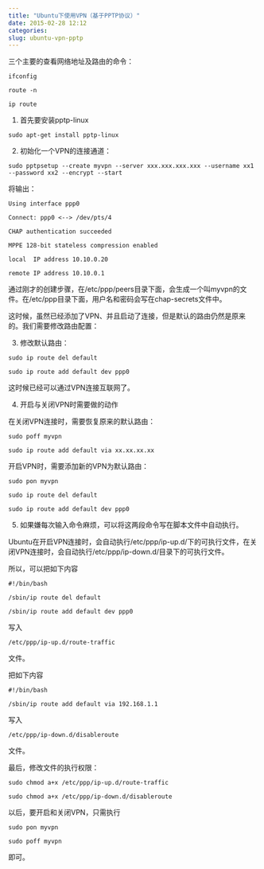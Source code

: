 ```yaml
---
title: "Ubuntu下使用VPN（基于PPTP协议）"
date: 2015-02-28 12:12
categories:
slug: ubuntu-vpn-pptp
---
```


三个主要的查看网络地址及路由的命令：

```
ifconfig

route -n

ip route
```

1. 首先要安装pptp-linux

```
sudo apt-get install pptp-linux
```

2. 初始化一个VPN的连接通道：

```
sudo pptpsetup --create myvpn --server xxx.xxx.xxx.xxx --username xx1 --password xx2 --encrypt --start
```

将输出：

```
Using interface ppp0

Connect: ppp0 <--> /dev/pts/4

CHAP authentication succeeded

MPPE 128-bit stateless compression enabled

local  IP address 10.10.0.20

remote IP address 10.10.0.1
```

通过刚才的创建步骤，在/etc/ppp/peers目录下面，会生成一个叫myvpn的文件。在/etc/ppp目录下面，用户名和密码会写在chap-secrets文件中。

这时候，虽然已经添加了VPN、并且启动了连接，但是默认的路由仍然是原来的。我们需要修改路由配置：

3. 修改默认路由：

```
sudo ip route del default 

sudo ip route add default dev ppp0
```

这时候已经可以通过VPN连接互联网了。

4. 开启与关闭VPN时需要做的动作

在关闭VPN连接时，需要恢复原来的默认路由：

```
sudo poff myvpn

sudo ip route add default via xx.xx.xx.xx
```

开启VPN时，需要添加新的VPN为默认路由：

```
sudo pon myvpn

sudo ip route del default 

sudo ip route add default dev ppp0
```

5. 如果嫌每次输入命令麻烦，可以将这两段命令写在脚本文件中自动执行。

Ubuntu在开启VPN连接时，会自动执行/etc/ppp/ip-up.d/下的可执行文件，在关闭VPN连接时，会自动执行/etc/ppp/ip-down.d/目录下的可执行文件。

所以，可以把如下内容
```
#!/bin/bash

/sbin/ip route del default

/sbin/ip route add default dev ppp0
```

写入
```
/etc/ppp/ip-up.d/route-traffic
```
文件。

把如下内容

```
#!/bin/bash

/sbin/ip route add default via 192.168.1.1
```

写入
```
/etc/ppp/ip-down.d/disableroute
```
文件。

最后，修改文件的执行权限：

```
sudo chmod a+x /etc/ppp/ip-up.d/route-traffic 

sudo chmod a+x /etc/ppp/ip-down.d/disableroute 
```

以后，要开启和关闭VPN，只需执行

```
sudo pon myvpn
```

```
sudo poff myvpn
```

即可。